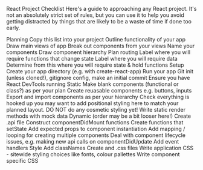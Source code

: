 React Project Checklist
Here's a guide to approaching any React project. It's not an absolutely strict set of rules, but you can use it to help you avoid getting distracted by things that are likely to be a waste of time if done too early.

Planning
Copy this list into your project
Outline functionality of your app
Draw main views of app
Break out components from your views
Name your components
Draw component hierarchy
Plan routing
Label where you will require functions that change state
Label where you will require data
Determine from this where you will require state & hold functions
Setup
Create your app directory (e.g. with create-react-app)
Run your app
Git init (unless cloned!), gitignore config, make an initial commit
Ensure you have React DevTools running
Static
Make blank components (functional or class?) as per your plan
Create reuasable components e.g. buttons, inputs
Export and import components as per your hierarchy
Check everything is hooked up
you may want to add positional styling here to match your planned layout. DO NOT do any cosmetic styling yet!
Write static render methods with mock data
Dynamic (order may be a bit looser here!)
Create .api file
Construct componentDidMount functions
Create functions that setState
Add expected props to component instantiation
Add mapping / looping for creating multiple components
Deal with component lifecycle issues, e.g. making new api calls on componentDidUpdate
Add event handlers
Style
Add classNames
Create and .css files
Write application CSS - sitewide styling choices like fonts, colour pallettes
Write component specific CSS
